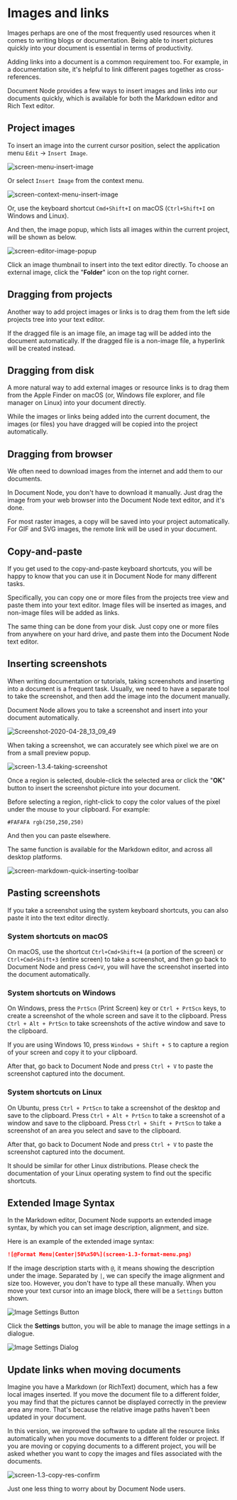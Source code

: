 # Images and links

Images perhaps are one of the most frequently used resources when it comes to writing blogs or documentation. Being able to insert pictures quickly into your document is essential in terms of productivity.

Adding links into a document is a common requirement too. For example, in a documentation site, it's helpful to link different pages together as cross-references.

Document Node provides a few ways to insert images and links into our documents quickly, which is available for both the Markdown editor and Rich Text editor.

## Project images

To insert an image into the current cursor position, select the application menu `Edit` -> `Insert Image`.

![screen-menu-insert-image](screen-menu-insert-image.png)

Or select `Insert Image` from the context menu.

![screen-context-menu-insert-image](screen-context-menu-insert-image.png)

Or, use the keyboard shortcut `Cmd+Shift+I` on macOS (`Ctrl+Shift+I` on Windows and Linux).

And then, the image popup, which lists all images within the current project, will be shown as below.

![screen-editor-image-popup](screen-editor-image-popup.png)

Click an image thumbnail to insert into the text editor directly. To choose an external image, click the "**Folder**" icon on the top right corner.

## Dragging from projects

Another way to add project images or links is to drag them from the left side projects tree into your text editor.

If the dragged file is an image file, an image tag will be added into the document automatically. If the dragged file is a non-image file, a hyperlink will be created instead.

## Dragging from disk

A more natural way to add external images or resource links is to drag them from the Apple Finder on macOS (or, Windows file explorer, and file manager on Linux) into your document directly.

While the images or links being added into the current document, the images (or files) you have dragged will be copied into the project automatically.

## Dragging from browser

We often need to download images from the internet and add them to our documents.

In Document Node, you don't have to download it manually. Just drag the image from your web browser into the Document Node text editor, and it's done.

For most raster images, a copy will be saved into your project automatically. For GIF and SVG images, the remote link will be used in your document.

## Copy-and-paste

If you get used to the copy-and-paste keyboard shortcuts, you will be happy to know that you can use it in Document Node for many different tasks.

Specifically, you can copy one or more files from the projects tree view and paste them into your text editor. Image files will be inserted as images, and non-image files will be added as links.

The same thing can be done from your disk. Just copy one or more files from anywhere on your hard drive, and paste them into the Document Node text editor.

## Inserting screenshots

When writing documentation or tutorials, taking screenshots and inserting into a document is a frequent task. Usually, we need to have a separate tool to take the screenshot, and then add the image into the document manually.

Document Node allows you to take a screenshot and insert into your document automatically.

![Screenshot-2020-04-28_13_09_49](Screenshot-2020-04-28_13_09_49.png)

When taking a screenshot, we can accurately see which pixel we are on from a small preview popup.

![screen-1.3.4-taking-screenshot](screen-1.3.4-taking-screenshot.png)

Once a region is selected, double-click the selected area or click the "**OK**" button to insert the screenshot picture into your document.

Before selecting a region, right-click to copy the color values of the pixel under the mouse to your clipboard. For example:

```
#FAFAFA rgb(250,250,250)
```

And then you can paste elsewhere.

The same function is available for the Markdown editor, and across all desktop platforms.

![screen-markdown-quick-inserting-toolbar](screen-markdown-quick-inserting-toolbar.png)

## Pasting screenshots

If you take a screenshot using the system keyboard shortcuts, you can also paste it into the text editor directly.

### System shortcuts on macOS

On macOS, use the shortcut `Ctrl+Cmd+Shift+4` (a portion of the screen) or `Ctrl+Cmd+Shift+3` (entire screen) to take a screenshot, and then go back to Document Node and press `Cmd+V`, you will have the screenshot inserted into the document automatically.

### System shortcuts on Windows

On Windows, press the `PrtScn` (Print Screen) key or `Ctrl + PrtScn` keys, to create a screenshot of the whole screen and save it to the clipboard. Press `Ctrl + Alt + PrtScn` to take screenshots of the active window and save to the clipboard.

If you are using Windows 10, press `Windows + Shift + S` to capture a region of your screen and copy it to your clipboard.

After that, go back to Document Node and press `Ctrl + V` to paste the screenshot captured into the document.

### System shortcuts on Linux

On Ubuntu, press `Ctrl + PrtScn` to take a screenshot of the desktop and save to the clipboard. Press `Ctrl + Alt + PrtScn` to take a screenshot of a window and save to the clipboard. Press `Ctrl + Shift + PrtScn` to take a screenshot of an area you select and save to the clipboard.

After that, go back to Document Node and press `Ctrl + V` to paste the screenshot captured into the document.

It should be similar for other Linux distributions. Please check the documentation of your Linux operating system to find out the specific shortcuts.

## Extended Image Syntax

In the Markdown editor, Document Node supports an extended image syntax, by which you can set image description, alignment, and size.

Here is an example of the extended image syntax:

```Markdown
![@Format Menu|Center|50%x50%](screen-1.3-format-menu.png)
```

If the image description starts with `@`, it means showing the description under the image. Separated by `|`, we can specify the image alignment and size too. However, you don't have to type all these manually. When you move your text cursor into an image block, there will be a `Settings` button shown.

![Image Settings Button](screen-1.3-image-settings-button.png)

Click the **Settings** button, you will be able to manage the image settings in a dialogue.

![Image Settings Dialog](screen-1.3-image-settings-dialog.png)

## Update links when moving documents

Imagine you have a Markdown (or RichText) document, which has a few local images inserted. If you move the document file to a different folder, you may find that the pictures cannot be displayed correctly in the preview area any more. That's because the relative image paths haven't been updated in your document.

In this version, we improved the software to update all the resource links automatically when you move documents to a different folder or project. If you are moving or copying documents to a different project, you will be asked whether you want to copy the images and files associated with the documents.

![screen-1.3-copy-res-confirm](screen-1.3-copy-res-confirm.png)

Just one less thing to worry about by Document Node users.